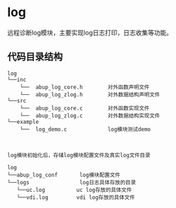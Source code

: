 # log

远程诊断log模块，主要实现log日志打印，日志收集等功能。



## 代码目录结构

    log
    └──inc
        └──  abup_log_core.h        对外函数声明文件      
        └──  abup_log_zlog.h        对外数据结构声明文件
    └──src 
        └──  abup_log_core.c        对外函数实现文件
        └──  abup_log_zlog.c        对外数据结构实现文件
    └──example
        └──  log_demo.c             log模块测试demo



    log模块初始化后，存储log模块配置文件及真实log文件目录

    log
    └──abup_log_conf       log模块配置文件
    └──logs                log日志具体存放的目录
       └──uc.log          uc log存放的具体文件
       └──vdi.log         vdi log存放的具体文件